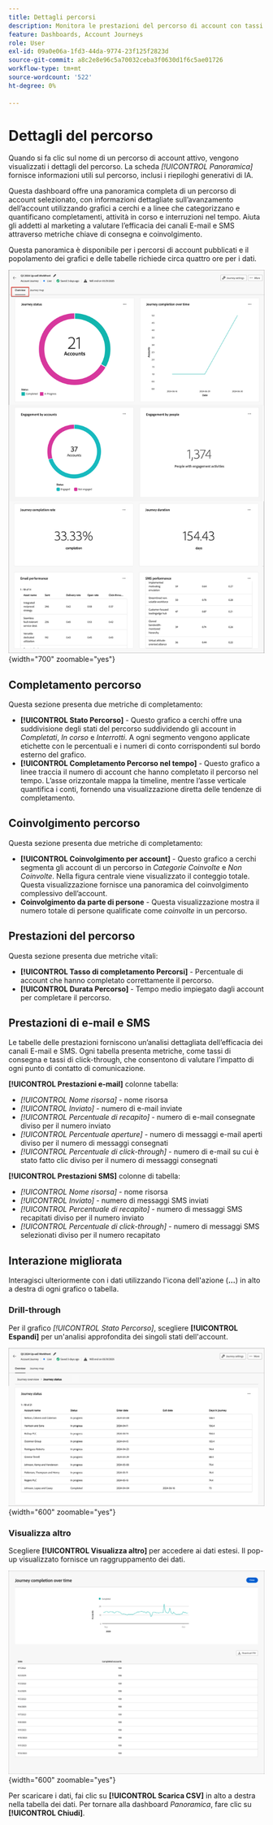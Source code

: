 ```yaml
---
title: Dettagli percorsi
description: Monitora le prestazioni del percorso di account con tassi di completamento, metriche di coinvolgimento, analisi e-mail/SMS e approfondimenti sull’intelligenza artificiale in Journey Optimizer B2B edition.
feature: Dashboards, Account Journeys
role: User
exl-id: 09a0e06a-1fd3-44da-9774-23f125f2823d
source-git-commit: a8c2e8e96c5a70032ceba3f0630d1f6c5ae01726
workflow-type: tm+mt
source-wordcount: '522'
ht-degree: 0%

---
```


# Dettagli del percorso

Quando si fa clic sul nome di un percorso di account attivo, vengono visualizzati i dettagli del percorso. La scheda _[!UICONTROL Panoramica]_ fornisce informazioni utili sul percorso, inclusi i riepiloghi generativi di IA.

Questa dashboard offre una panoramica completa di un percorso di account selezionato, con informazioni dettagliate sull’avanzamento dell’account utilizzando grafici a cerchi e a linee che categorizzano e quantificano completamenti, attività in corso e interruzioni nel tempo. Aiuta gli addetti al marketing a valutare l’efficacia dei canali E-mail e SMS attraverso metriche chiave di consegna e coinvolgimento.

Questa panoramica è disponibile per i percorsi di account pubblicati e il popolamento dei grafici e delle tabelle richiede circa quattro ore per i dati.

![Accedi ai dettagli del percorso attivo](./assets/journey-detail-overview.png){width="700" zoomable="yes"}

## Completamento percorso

Questa sezione presenta due metriche di completamento:

* **[!UICONTROL Stato Percorso]** - Questo grafico a cerchi offre una suddivisione degli stati del percorso suddividendo gli account in _Completati_, _In corso_ e _Interrotti_. A ogni segmento vengono applicate etichette con le percentuali e i numeri di conto corrispondenti sul bordo esterno del grafico.
* **[!UICONTROL Completamento Percorso nel tempo]** - Questo grafico a linee traccia il numero di account che hanno completato il percorso nel tempo. L’asse orizzontale mappa la timeline, mentre l’asse verticale quantifica i conti, fornendo una visualizzazione diretta delle tendenze di completamento.

## Coinvolgimento percorso

Questa sezione presenta due metriche di completamento:

* **[!UICONTROL Coinvolgimento per account]** - Questo grafico a cerchi segmenta gli account di un percorso in _Categorie Coinvolte_ e _Non Coinvolte_. Nella figura centrale viene visualizzato il conteggio totale. Questa visualizzazione fornisce una panoramica del coinvolgimento complessivo dell’account.
* **Coinvolgimento da parte di persone** - Questa visualizzazione mostra il numero totale di persone qualificate come _coinvolte_ in un percorso.

## Prestazioni del percorso

Questa sezione presenta due metriche vitali:

* **[!UICONTROL Tasso di completamento Percorsi]** - Percentuale di account che hanno completato correttamente il percorso.
* **[!UICONTROL Durata Percorso]** - Tempo medio impiegato dagli account per completare il percorso.

## Prestazioni di e-mail e SMS

Le tabelle delle prestazioni forniscono un’analisi dettagliata dell’efficacia dei canali E-mail e SMS. Ogni tabella presenta metriche, come tassi di consegna e tassi di click-through, che consentono di valutare l’impatto di ogni punto di contatto di comunicazione.

**[!UICONTROL Prestazioni e-mail]** colonne tabella:

* _[!UICONTROL Nome risorsa]_ - nome risorsa
* _[!UICONTROL Inviato]_ - numero di e-mail inviate
* _[!UICONTROL Percentuale di recapito]_ - numero di e-mail consegnate diviso per il numero inviato
* _[!UICONTROL Percentuale aperture]_ - numero di messaggi e-mail aperti diviso per il numero di messaggi consegnati
* _[!UICONTROL Percentuale di click-through]_ - numero di e-mail su cui è stato fatto clic diviso per il numero di messaggi consegnati

**[!UICONTROL Prestazioni SMS]** colonne di tabella:

* _[!UICONTROL Nome risorsa]_ - nome risorsa
* _[!UICONTROL Inviato]_ - numero di messaggi SMS inviati
* _[!UICONTROL Percentuale di recapito]_ - numero di messaggi SMS recapitati diviso per il numero inviato
* _[!UICONTROL Percentuale di click-through]_ - numero di messaggi SMS selezionati diviso per il numero recapitato
<!-- 
To generate a shareable PDF of your current view, click **[!UICONTROL Export]** at the top right of the page. -->

## Interazione migliorata

Interagisci ulteriormente con i dati utilizzando l&#39;icona dell&#39;azione (**...**) in alto a destra di ogni grafico o tabella.

### Drill-through

Per il grafico _[!UICONTROL Stato Percorso]_, scegliere **[!UICONTROL Espandi]** per un&#39;analisi approfondita dei singoli stati dell&#39;account.

![Drill-through per i dati del grafico](./assets/journey-status-drill-through.png){width="600" zoomable="yes"}
<!--
The applied global filters are carried over to the view and displayed at the top. Click the _Filter_ icon at the top left to filter the data display by journey.-->

### Visualizza altro

Scegliere **[!UICONTROL Visualizza altro]** per accedere ai dati estesi. Il pop-up visualizzato fornisce un raggruppamento dei dati.

![Visualizza dati estesi](./assets/journey-completion-over-time-view-more.png){width="600" zoomable="yes"}

Per scaricare i dati, fai clic su **[!UICONTROL Scarica CSV]** in alto a destra nella tabella dei dati. Per tornare alla dashboard _Panoramica_, fare clic su **[!UICONTROL Chiudi]**.
